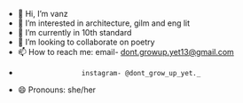 - 👋 Hi, I’m vanz
- 👀 I’m interested in architecture, gilm and eng lit
- 🌱 I’m currently in 10th standard
- 💞️ I’m looking to collaborate on poetry
- 📫 How to reach me: email- dont.growup.yet13@gmail.com
-                     instagram- @dont_grow_up_yet._
- 😄 Pronouns: she/her

<!---
vnxx13/vnxx13 is a ✨ special ✨ repository because its `README.md` (this file) appears on your GitHub profile.
You can click the Preview link to take a look at your changes.
--->
